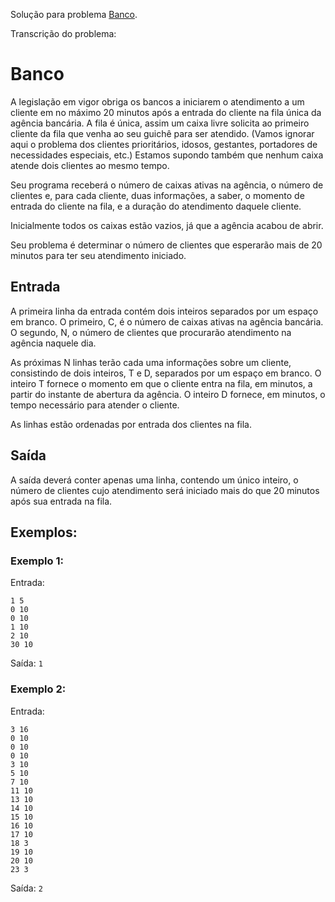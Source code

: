Solução para problema [Banco](http://olimpiada.ic.unicamp.br/pratique/programacao/nivel2/2012f2p2_banco).

Transcrição do problema:

# Banco

A legislação em vigor obriga os bancos a iniciarem o atendimento a um cliente
em no máximo 20 minutos após a entrada do cliente na fila única da agência
bancária. A fila é única, assim um caixa livre solicita ao primeiro cliente da
fila que venha ao seu guichê para ser atendido. (Vamos ignorar aqui o problema
dos clientes prioritários, idosos, gestantes, portadores de necessidades
especiais, etc.) Estamos supondo também que nenhum caixa atende dois
clientes ao mesmo tempo.

Seu programa receberá o número de caixas ativas na agência, o número de
clientes e, para cada cliente, duas informações, a saber, o momento de
entrada do cliente na fila, e a duração do atendimento daquele cliente.

Inicialmente todos os caixas estão vazios, já que a agência acabou de abrir.

Seu problema é determinar o número de clientes que esperarão mais de 20 minutos
para ter seu atendimento iniciado.

## Entrada

A primeira linha da entrada contém dois inteiros separados por um espaço em
branco. O primeiro, C, é o número de caixas ativas na agência bancária. O
segundo, N, o número de clientes que procurarão atendimento na agência naquele
dia.

As próximas N linhas terão cada uma informações sobre um cliente,
consistindo de dois inteiros, T e D, separados por um espaço em branco. O
inteiro T fornece o momento em que o cliente entra na fila, em minutos, a
partir do instante de abertura da agência. O inteiro D fornece, em minutos, o
tempo necessário para atender o cliente.

As linhas estão ordenadas por entrada dos clientes na fila.

## Saída

A saída deverá conter apenas uma linha, contendo um único inteiro, o número de
clientes cujo atendimento será iniciado mais do que 20 minutos após sua entrada
na fila.

## Exemplos:

### Exemplo 1:

Entrada:

    1 5
    0 10
    0 10
    1 10
    2 10
    30 10

Saída: `1`

### Exemplo 2:

Entrada:

    3 16
    0 10
    0 10
    0 10
    3 10
    5 10
    7 10
    11 10
    13 10
    14 10
    15 10
    16 10
    17 10
    18 3
    19 10
    20 10
    23 3

Saída: `2`
